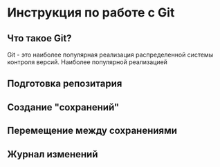 # Инструкция по работе с Git

## Что такое Git?
Git - это наиболее популярная реализация распределенной системы контроля версий. Наиболее популярной реализацией
## Подготовка репозитария

## Создание "сохранений"

## Перемещение между сохранениями

## Журнал изменений


##